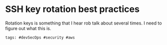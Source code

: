 # SSH key rotation best practices

Rotation keys is something that I hear rob talk about several times. I need to
figure out what this is.

    tags: #devSecOps #security #aws
